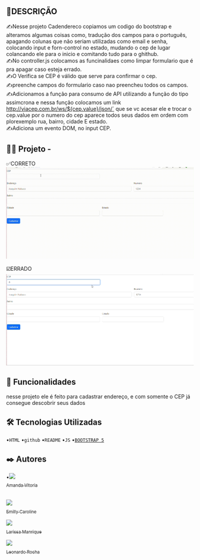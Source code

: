
## 📝DESCRIÇÃO  
 ✍️Nesse projeto Cadendereco copiamos um codigo do bootstrap e alteramos algumas coisas como,
tradução dos campos para o português, apagando colunas que não seriam utilizadas como email e senha, colocando input e forn-control no estado, mudando o cep de lugar colancando ele para o inicio e comitando tudo para o ghithub.  
✍️No controller.js colocamos as funcinalidaes como limpar formulario que é pra apagar caso esteja errado.  
✍️O Verifica se CEP é válido que serve para confirmar o cep.  
✍️preenche campos do formulario caso nao preencheu todos os campos.  
✍️Adicionamos a  função para consumo de API utilizando a função do tipo assimcrona e nessa função colocamos um link http://viacep.com.br/ws/${cep.value}/json/` que se vc acesar ele e trocar o cep.value por o numero do cep aparece todos seus dados em ordem com plorexemplo rua, bairro, cidade E estado.  
✍️Adiciona um evento DOM, no input CEP.  



## 👩‍💻 Projeto - 
✅CORRETO
![GIF](CEP/Gravando-2023-10-03-080921.gif)  

☑️ERRADO
![GIF](CEP/Gravando%202023-10-03%20082454ERRADO%20(1).gif)  

 ## 🔧 Funcionalidades
nesse projeto ele é feito para cadastrar endereço, e com somente o CEP já consegue descobrir seus dados


 ## 🛠️ Tecnologias Utilizadas

•`HTML`
•`github`
•`README`
•`JS` 
•[`BOOTSTRAP 5`](https://getbootstrap.com/docs/5.3/forms/layout/#gutters)

 ## ✒️ Autores
•[<img loading="lazy" src="https://avatars.githubusercontent.com/u/127847936?v=4" width=115><br><sub>Amanda Vitoria </sub>](https://github.com/amandvitoria)<br><br>

[<img loading="lazy" src="https://avatars.githubusercontent.com/u/127847857?v=4" width=115><br><sub>Emilly Caroline </sub>](https://github.com/emillycaaroline)

 [<img loading="lazy" src="https://avatars.githubusercontent.com/u/127845865?v=4" width=115><br><sub>Larissa Manrique</sub>](https://github.com/larissassk)

 [<img loading="lazy" src="https://avatars.githubusercontent.com/u/86802310?v=4" width=115><br><sub>Leonardo Rocha </sub>](https://github.com/LeonardoRochaMarista)



